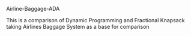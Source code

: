 
Airline-Baggage-ADA

This is a comparison of Dynamic Programming and Fractional Knapsack taking Airlines Baggage System as a base for comparison
